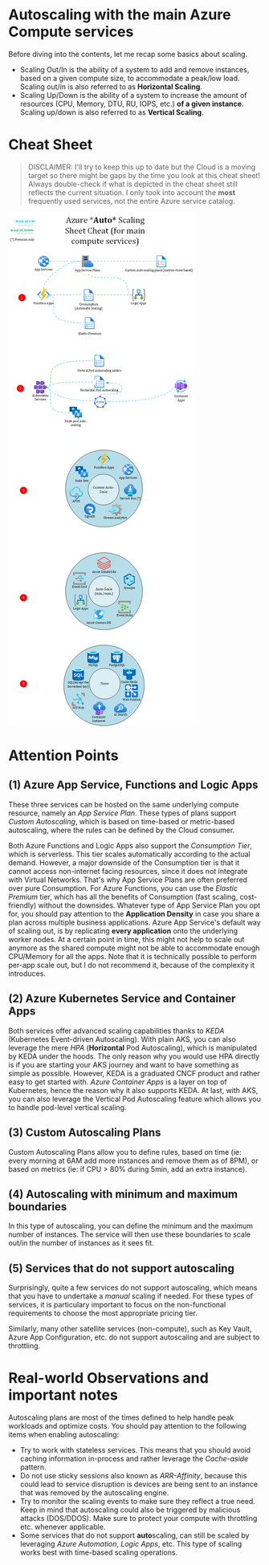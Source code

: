 # Autoscaling with the main Azure Compute services
Before diving into the contents, let me recap some basics about scaling.

- Scaling Out/In is the ability of a system to add and remove instances, based on a given compute size, to accommodate a peak/low load. Scaling out/in is also referred to as **Horizontal Scaling**.
- Scaling Up/Down is the ability of a system to increase the amount of resources (CPU, Memory, DTU, RU, IOPS, etc.) **of a given instance**. Scaling up/down is also referred to as **Vertical Scaling**.
 
# Cheat Sheet 

> DISCLAIMER: I'll try to keep this up to date but the Cloud is a moving target so there might be gaps by the time you look at this cheat sheet! Always double-check if what is depicted in the cheat sheet still reflects the current situation. I only took into account the **most** frequently used services, not the entire Azure service catalog.

![autoscaling-azure-compute](./images/autoscaling.png)

# Attention Points

## (1) Azure App Service, Functions and Logic Apps

These three services can be hosted on the same underlying compute resource, namely an *App Service Plan*. These types of plans support *Custom Autoscaling*, which is based on time-based or metric-based autoscaling, where the rules can be defined by the Cloud consumer.

Both Azure Functions and Logic Apps also support the *Consumption Tier*, which is serverless. This tier scales automatically according to the actual demand. However, a major downside of the Consumption tier is that it cannot access non-internet facing resources, since it does not integrate with Virtual Networks. That's why App Service Plans are often preferred over pure Consumption. For Azure Functions, you can use the *Elastic Premium* tier, which has all the benefits of Consumption (fast scaling, cost-friendly) without the downsides.  Whatever type of App Service Plan you opt for, you should pay attention to the **Application Density** in case you share a plan across multiple business applications. Azure App Service's default way of scaling out, is by replicating **every application** onto the underlying worker nodes. At a certain point in time, this might not help to scale out anymore as the shared compute might not be able to accommodate enough CPU/Memory for all the apps. Note that it is technically possible to perform per-app scale out, but I do not recommend it, because of the complexity it introduces.

## (2) Azure Kubernetes Service and Container Apps

Both services offer advanced scaling capabilities thanks to *KEDA* (Kubernetes Event-driven Autoscaling). With plain AKS, you can also leverage the mere *HPA* (**Horizontal** Pod Autoscaling), which is manipulated by KEDA under the hoods. The only reason why you would use HPA directly is if you are starting your AKS journey and want to have something as simple as possible. However, KEDA is a graduated CNCF product and rather easy to get started with.
*Azure Container Apps* is a layer on top of Kubernetes, hence the reason why it also supports KEDA. At last, with AKS, you can also leverage the Vertical Pod Autoscaling feature which allows you to handle pod-level vertical scaling.

## (3) Custom Autoscaling Plans
Custom Autoscaling Plans allow you to define rules, based on time (ie: every morning at 6AM add more instances and remove them as of 8PM), or based on metrics (ie: if CPU > 80% during 5min, add an extra instance).


## (4) Autoscaling with minimum and maximum boundaries

In this type of autoscaling, you can define the minimum and the maximum number of instances. The service will then use these boundaries to scale out/in the number of instances as it sees fit.

## (5) Services that do not support autoscaling

Surprisingly, quite a few services do not support autoscaling, which means that you have to undertake a *manual* scaling if needed. For these types of services, it is particulary important to focus on the non-functional requirements to choose the most appropriate pricing tier.

Similarly, many other satellite services (non-compute), such as Key Vault, Azure App Configuration, etc. do not support autoscaling and are subject to throttling.

# Real-world Observations and important notes

Autoscaling plans are most of the times defined to help handle peak workloads and optimize costs. You should pay attention to the following items when enabling autoscaling:

- Try to work with stateless services. This means that you should avoid caching information in-process and rather leverage the *Cache-aside* pattern. 
- Do not use sticky sessions also known as *ARR-Affinity*, because this could lead to service disruption is devices are being sent to an instance that was removed by the autoscaling engine.
- Try to monitor the scaling events to make sure they reflect a true need. Keep in mind that autoscaling could also be triggered by malicious attacks (DOS/DDOS). Make sure to protect your compute with throttling etc. whenever applicable.
- Some services that do not support **auto**scaling, can still be scaled by leveraging *Azure Automation*, *Logic Apps*, etc. This type of scaling works best with time-based scaling operations. 